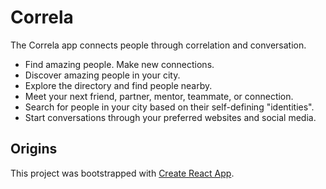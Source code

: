 # Correla

The Correla app connects people through correlation and conversation.

- Find amazing people. Make new connections.
- Discover amazing people in your city.
- Explore the directory and find people nearby.
- Meet your next friend, partner, mentor, teammate, or connection.
- Search for people in your city based on their self-defining "identities".
- Start conversations through your preferred websites and social media.

## Origins

This project was bootstrapped with [Create React App](https://github.com/facebook/create-react-app).
